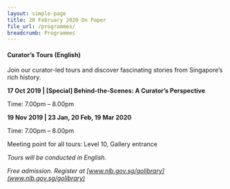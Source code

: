 ```yaml
---
layout: simple-page
title: 20 February 2020 On Paper
file_url: /programmes/
breadcrumb: Programmes
---
```

#### Curator’s Tours (English)
Join our curator-led tours and discover fascinating stories from Singapore’s rich history.

__17 Oct 2019 | [Special] Behind-the-Scenes: A Curator’s Perspective__

Time: 7.00pm – 8.00pm

__19 Nov 2019 | 23 Jan, 20 Feb, 19 Mar 2020__

Time: 7.00pm – 8.00pm

Meeting point for all tours: Level 10, Gallery entrance

_Tours will be conducted in English._

_Free admission. Register at [www.nlb.gov.sg/golibrary](www.nlb.gov.sg/golibrary)_
